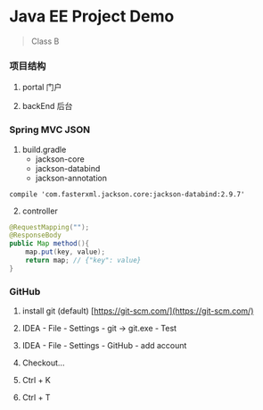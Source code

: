 # Java EE Project Demo

> Class B

### 项目结构

1. portal 门户

2. backEnd 后台

### Spring MVC JSON
1. build.gradle
    - jackson-core
    - jackson-databind
    - jackson-annotation
```
compile 'com.fasterxml.jackson.core:jackson-databind:2.9.7'
```

2. controller
```java
@RequestMapping("");
@ResponseBody
public Map method(){
    map.put(key, value);
    return map; // {"key": value}
}
```

### GitHub
1. install git (default)
[https://git-scm.com/](https://git-scm.com/)

2. IDEA - File - Settings - git -> git.exe - Test

3. IDEA - File - Settings - GitHub - add account

4. Checkout...

5. Ctrl + K

6. Ctrl + T
